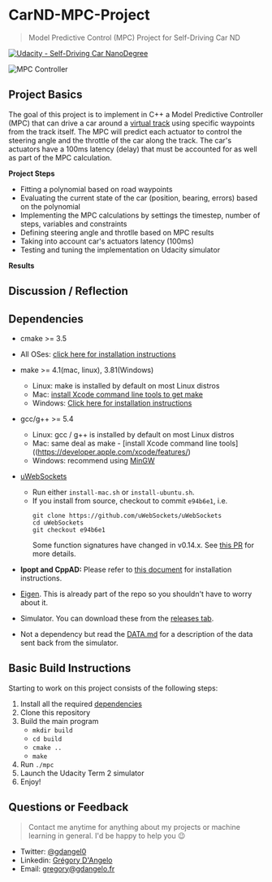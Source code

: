 # CarND-MPC-Project

> Model Predictive Control (MPC) Project for Self-Driving Car ND

[![Udacity - Self-Driving Car NanoDegree](https://s3.amazonaws.com/udacity-sdc/github/shield-carnd.svg)](http://www.udacity.com/drive)

![MPC Controller]()

## Project Basics

The goal of this project is to implement in C++ a Model Predictive Controller (MPC) that can drive a car around a [virtual track](https://github.com/udacity/self-driving-car-sim/releases) using specific waypoints from the track itself. The MPC will predict each actuator to control the steering angle and the throttle of the car along the track. The car's actuators have a 100ms latency (delay) that must be accounted for as well as part of the MPC calculation.

**Project Steps**

- Fitting a polynomial based on road waypoints 
- Evaluating the current state of the car (position, bearing, errors) based on the polynomial
- Implementing the MPC calculations by settings the timestep, number of steps, variables and constraints
- Defining steering angle and throtlle based on MPC results
- Taking into account car's actuators latency (100ms)
- Testing and tuning the implementation on Udacity simulator

**Results**



## Discussion / Reflection



## Dependencies

* cmake >= 3.5
 * All OSes: [click here for installation instructions](https://cmake.org/install/)
* make >= 4.1(mac, linux), 3.81(Windows)
  * Linux: make is installed by default on most Linux distros
  * Mac: [install Xcode command line tools to get make](https://developer.apple.com/xcode/features/)
  * Windows: [Click here for installation instructions](http://gnuwin32.sourceforge.net/packages/make.htm)
* gcc/g++ >= 5.4
  * Linux: gcc / g++ is installed by default on most Linux distros
  * Mac: same deal as make - [install Xcode command line tools]((https://developer.apple.com/xcode/features/)
  * Windows: recommend using [MinGW](http://www.mingw.org/)
* [uWebSockets](https://github.com/uWebSockets/uWebSockets)
  * Run either `install-mac.sh` or `install-ubuntu.sh`.
  * If you install from source, checkout to commit `e94b6e1`, i.e.
    ```
    git clone https://github.com/uWebSockets/uWebSockets
    cd uWebSockets
    git checkout e94b6e1
    ```
    Some function signatures have changed in v0.14.x. See [this PR](https://github.com/udacity/CarND-MPC-Project/pull/3) for more details.

* **Ipopt and CppAD:** Please refer to [this document](https://github.com/udacity/CarND-MPC-Project/blob/master/install_Ipopt_CppAD.md) for installation instructions.
* [Eigen](http://eigen.tuxfamily.org/index.php?title=Main_Page). This is already part of the repo so you shouldn't have to worry about it.
* Simulator. You can download these from the [releases tab](https://github.com/udacity/self-driving-car-sim/releases).
* Not a dependency but read the [DATA.md](./DATA.md) for a description of the data sent back from the simulator.



## Basic Build Instructions
Starting to work on this project consists of the following steps:

1. Install all the required [dependencies](#dependencies)
2. Clone this repository
3. Build the main program 
    - `mkdir build`
    - `cd build`
    - `cmake ..`
    - `make`
4. Run `./mpc`
5. Launch the Udacity Term 2 simulator
6. Enjoy!


## Questions or Feedback

> Contact me anytime for anything about my projects or machine learning in general. I'd be happy to help you :wink:

* Twitter: [@gdangel0](https://twitter.com/gdangel0)
* Linkedin: [Grégory D'Angelo](https://www.linkedin.com/in/gregorydangelo)
* Email: [gregory@gdangelo.fr](mailto:gregory@gdangelo.fr)

